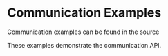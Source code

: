 Communication Examples
======================

Communication examples can be found in the source


These examples demonstrate the communication API. 
